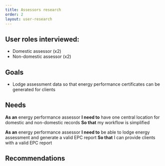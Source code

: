 ```yaml
---
title: Assessors research
order: 2
layout: user-research
---
```

## User roles interviewed:
* Domestic assessor (x2)
* Non-domestic assessor (x2)

## Goals
* Lodge assessment data so that energy performance certificates can be generated for clients

## Needs
**As an** energy performance assessor
**I need to** have one central location for domestic and non-domestic records 
**So that** my workflow is simplified

**As an** energy performance assessor
**I need to** be able to lodge energy assessment and generate a valid EPC report 
**So that** I can provide clients with a valid EPC report

## Recommendations
